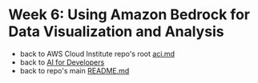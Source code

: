 # Week 6: Using Amazon Bedrock for Data Visualization and Analysis

* back to AWS Cloud Institute repo's root [aci.md](../aci.md)
* back to [AI for Developers](./ai-for-developers.md)
* back to repo's main [README.md](../../../README.md)

##
